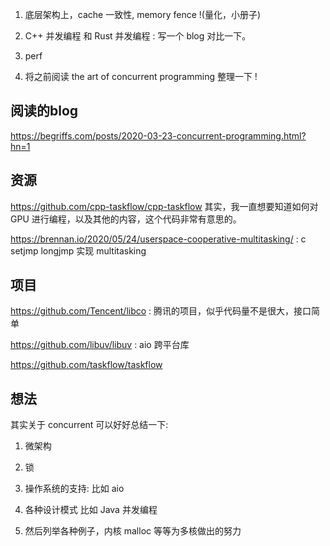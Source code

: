 1. 底层架构上，cache 一致性, memory fence !(量化，小册子)

2. C++ 并发编程 和 Rust 并发编程 : 写一个 blog 对比一下。

3. perf

4. 将之前阅读 the art of concurrent programming 整理一下 !

## 阅读的blog

https://begriffs.com/posts/2020-03-23-concurrent-programming.html?hn=1

## 资源

https://github.com/cpp-taskflow/cpp-taskflow 其实，我一直想要知道如何对 GPU 进行编程，以及其他的内容，这个代码非常有意思的。

https://brennan.io/2020/05/24/userspace-cooperative-multitasking/ : c setjmp longjmp 实现 multitasking

## 项目
https://github.com/Tencent/libco : 腾讯的项目，似乎代码量不是很大，接口简单

https://github.com/libuv/libuv : aio 跨平台库

https://github.com/taskflow/taskflow

## 想法
其实关于 concurrent 可以好好总结一下:
1. 微架构
2. 锁
3. 操作系统的支持: 比如 aio
4. 各种设计模式 比如 Java 并发编程

5. 然后列举各种例子，内核 malloc 等等为多核做出的努力



